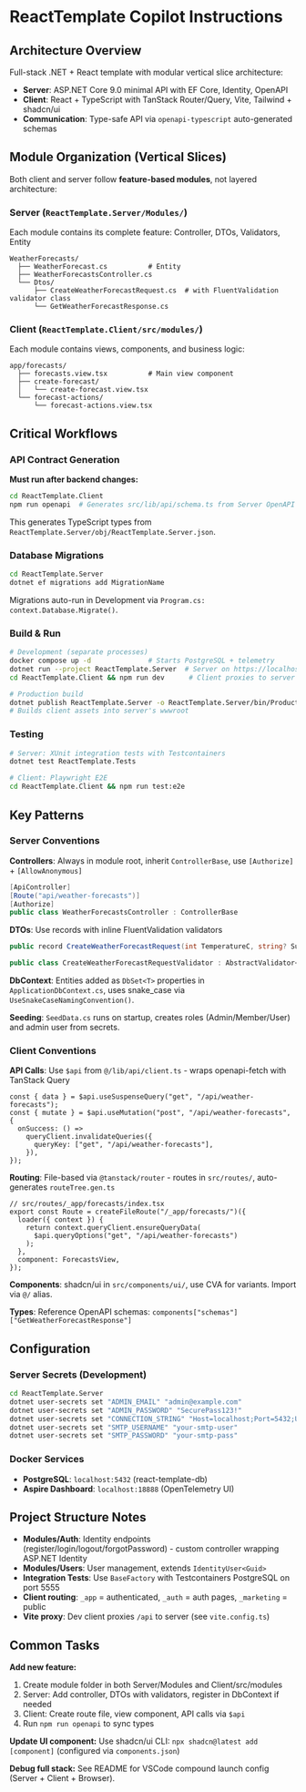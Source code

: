 # ReactTemplate Copilot Instructions

## Architecture Overview

Full-stack .NET + React template with modular vertical slice architecture:

- **Server**: ASP.NET Core 9.0 minimal API with EF Core, Identity, OpenAPI
- **Client**: React + TypeScript with TanStack Router/Query, Vite, Tailwind + shadcn/ui
- **Communication**: Type-safe API via `openapi-typescript` auto-generated schemas

## Module Organization (Vertical Slices)

Both client and server follow **feature-based modules**, not layered architecture:

### Server (`ReactTemplate.Server/Modules/`)

Each module contains its complete feature: Controller, DTOs, Validators, Entity

```
WeatherForecasts/
  ├── WeatherForecast.cs          # Entity
  ├── WeatherForecastsController.cs
  └── Dtos/
      ├── CreateWeatherForecastRequest.cs  # with FluentValidation validator class
      └── GetWeatherForecastResponse.cs
```

### Client (`ReactTemplate.Client/src/modules/`)

Each module contains views, components, and business logic:

```
app/forecasts/
  ├── forecasts.view.tsx          # Main view component
  ├── create-forecast/
  │   └── create-forecast.view.tsx
  └── forecast-actions/
      └── forecast-actions.view.tsx
```

## Critical Workflows

### API Contract Generation

**Must run after backend changes:**

```bash
cd ReactTemplate.Client
npm run openapi  # Generates src/lib/api/schema.ts from Server OpenAPI spec
```

This generates TypeScript types from `ReactTemplate.Server/obj/ReactTemplate.Server.json`.

### Database Migrations

```bash
cd ReactTemplate.Server
dotnet ef migrations add MigrationName
```

Migrations auto-run in Development via `Program.cs: context.Database.Migrate()`.

### Build & Run

```bash
# Development (separate processes)
docker compose up -d              # Starts PostgreSQL + telemetry
dotnet run --project ReactTemplate.Server  # Server on https://localhost:7000
cd ReactTemplate.Client && npm run dev      # Client proxies to server

# Production build
dotnet publish ReactTemplate.Server -o ReactTemplate.Server/bin/Production
# Builds client assets into server's wwwroot
```

### Testing

```bash
# Server: XUnit integration tests with Testcontainers
dotnet test ReactTemplate.Tests

# Client: Playwright E2E
cd ReactTemplate.Client && npm run test:e2e
```

## Key Patterns

### Server Conventions

**Controllers**: Always in module root, inherit `ControllerBase`, use `[Authorize]` + `[AllowAnonymous]`

```csharp
[ApiController]
[Route("api/weather-forecasts")]
[Authorize]
public class WeatherForecastsController : ControllerBase
```

**DTOs**: Use records with inline FluentValidation validators

```csharp
public record CreateWeatherForecastRequest(int TemperatureC, string? Summary);

public class CreateWeatherForecastRequestValidator : AbstractValidator<CreateWeatherForecastRequest>
```

**DbContext**: Entities added as `DbSet<T>` properties in `ApplicationDbContext.cs`, uses snake_case via `UseSnakeCaseNamingConvention()`.

**Seeding**: `SeedData.cs` runs on startup, creates roles (Admin/Member/User) and admin user from secrets.

### Client Conventions

**API Calls**: Use `$api` from `@/lib/api/client.ts` - wraps openapi-fetch with TanStack Query

```tsx
const { data } = $api.useSuspenseQuery("get", "/api/weather-forecasts");
const { mutate } = $api.useMutation("post", "/api/weather-forecasts", {
  onSuccess: () =>
    queryClient.invalidateQueries({
      queryKey: ["get", "/api/weather-forecasts"],
    }),
});
```

**Routing**: File-based via `@tanstack/router` - routes in `src/routes/`, auto-generates `routeTree.gen.ts`

```tsx
// src/routes/_app/forecasts/index.tsx
export const Route = createFileRoute("/_app/forecasts/")({
  loader({ context }) {
    return context.queryClient.ensureQueryData(
      $api.queryOptions("get", "/api/weather-forecasts")
    );
  },
  component: ForecastsView,
});
```

**Components**: shadcn/ui in `src/components/ui/`, use CVA for variants. Import via `@/` alias.

**Types**: Reference OpenAPI schemas: `components["schemas"]["GetWeatherForecastResponse"]`

## Configuration

### Server Secrets (Development)

```bash
cd ReactTemplate.Server
dotnet user-secrets set "ADMIN_EMAIL" "admin@example.com"
dotnet user-secrets set "ADMIN_PASSWORD" "SecurePass123!"
dotnet user-secrets set "CONNECTION_STRING" "Host=localhost;Port=5432;Username=postgres;Password=postgres;Database=react-template;"
dotnet user-secrets set "SMTP_USERNAME" "your-smtp-user"
dotnet user-secrets set "SMTP_PASSWORD" "your-smtp-pass"
```

### Docker Services

- **PostgreSQL**: `localhost:5432` (react-template-db)
- **Aspire Dashboard**: `localhost:18888` (OpenTelemetry UI)

## Project Structure Notes

- **Modules/Auth**: Identity endpoints (register/login/logout/forgotPassword) - custom controller wrapping ASP.NET Identity
- **Modules/Users**: User management, extends `IdentityUser<Guid>`
- **Integration Tests**: Use `BaseFactory` with Testcontainers PostgreSQL on port 5555
- **Client routing**: `_app` = authenticated, `_auth` = auth pages, `_marketing` = public
- **Vite proxy**: Dev client proxies `/api` to server (see `vite.config.ts`)

## Common Tasks

**Add new feature:**

1. Create module folder in both Server/Modules and Client/src/modules
2. Server: Add controller, DTOs with validators, register in DbContext if needed
3. Client: Create route file, view component, API calls via `$api`
4. Run `npm run openapi` to sync types

**Update UI component:**
Use shadcn/ui CLI: `npx shadcn@latest add [component]` (configured via `components.json`)

**Debug full stack:**
See README for VSCode compound launch config (Server + Client + Browser).
